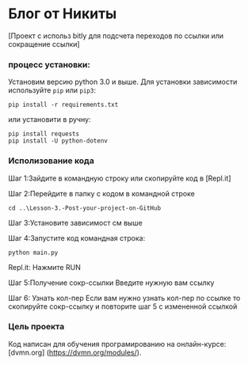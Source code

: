 # Блог от Никиты

[Проект с использ bitly для  подсчета переходов по ссылки или сокращение ссылки]

### процесс установки:

Установим версию python 3.0 и выше.
Для установки зависимости используйте `pip` или `pip3`:
```
pip install -r requirements.txt
```
или установити в ручну:
```
pip install requests
pip install -U python-dotenv
```

### Исполизование кода

Шаг 1:Зайдите в командную строку или скопируйте код в [Repl.it]

Шаг 2:Перейдите в папку с кодом в командной строке
```
cd ..\Lesson-3.-Post-your-project-on-GitHub
```

Шаг 3:Установите зависимост 
см выше

Шаг 4:Запустите код
командная строка:
```
python main.py
```
Repl.it:
Нажмите RUN

Шаг 5:Получение сокр-ссылки
Введите нужную вам ссылку

Шаг 6: Узнать кол-пер
Если вам нужно узнать кол-пер по ссылке то скопируйте сокр-ссылку и повторите шаг 5 с измененной ссылкой


### Цель проекта

Код написан для обучения програмированию на онлайн-курсе:[dvmn.org] (https://dvmn.org/modules/).
